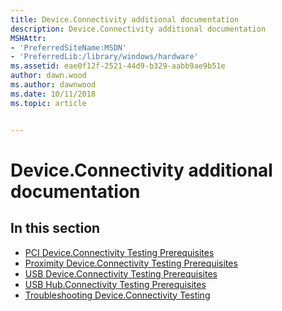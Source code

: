 ```yaml
---
title: Device.Connectivity additional documentation
description: Device.Connectivity additional documentation
MSHAttr:
- 'PreferredSiteName:MSDN'
- 'PreferredLib:/library/windows/hardware'
ms.assetid: eae0f12f-2521-44d9-b329-aabb9ae9b51e
author: dawn.wood
ms.author: dawnwood
ms.date: 10/11/2018
ms.topic: article


---
```


# Device.Connectivity additional documentation


## <span id="in_this_section"></span>In this section


-   [PCI Device.Connectivity Testing Prerequisites](pci-deviceconnectivity-testing-prerequisites.md)
-   [Proximity Device.Connectivity Testing Prerequisites](proximity-deviceconnectivity-testing-prerequisites.md)
-   [USB Device.Connectivity Testing Prerequisites](usb-deviceconnectivity-testing-prerequisites.md)
-   [USB Hub.Connectivity Testing Prerequisites](usb-hubconnectivity-testing-prerequisites.md)
-   [Troubleshooting Device.Connectivity Testing](troubleshooting-deviceconnectivity-testing.md)

 

 






